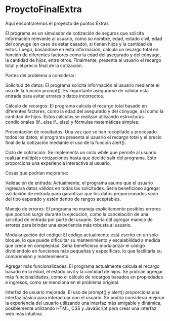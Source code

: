 # ProyctoFinalExtra
Aquí encontraremos el proyecto de puntos Extras


El programa es un simulador de cotización de seguros que solicita información relevante al usuario, como su nombre, edad, estado civil, edad del cónyuge (en caso de estar casado), si tienen hijos y la cantidad de estos. Luego, basándose en esta información, calcula un recargo total en función de diferentes factores como la edad del asegurado y del cónyuge, la cantidad de hijos, entre otros. Finalmente, presenta al usuario el recargo total y el precio final de la cotización.

Partes del problema a considerar:

Solicitud de datos: El programa solicita información al usuario mediante el uso de la función prompt(). Es importante asegurarse de validar esta entrada para evitar errores o datos incorrectos.

Cálculo de recargos: El programa calcula el recargo total basado en diferentes factores, como la edad del asegurado y del cónyuge, así como la cantidad de hijos. Estos cálculos se realizan utilizando estructuras condicionales (if...else if...else) y fórmulas matemáticas simples.

Presentación de resultados: Una vez que se han recopilado y procesado todos los datos, el programa presenta al usuario el recargo total y el precio final de la cotización mediante el uso de la función alert().

Ciclo de cotización: Se implementa un ciclo while que permite al usuario realizar múltiples cotizaciones hasta que decide salir del programa. Esto proporciona una experiencia interactiva al usuario.

Cosas que podrían mejorarse:

Validación de entrada: Actualmente, el programa asume que el usuario ingresará datos válidos en todas las solicitudes. Sería beneficioso agregar validación de entrada para garantizar que los datos proporcionados sean del tipo esperado y estén dentro de rangos aceptables.

Manejo de errores: El programa no maneja explícitamente posibles errores que podrían surgir durante la ejecución, como la cancelación de una solicitud de entrada por parte del usuario. Sería útil agregar manejo de errores para brindar una experiencia más robusta al usuario.

Modularización del código: El código actualmente está escrito en un solo bloque, lo que puede dificultar su mantenimiento y escalabilidad a medida que crece en complejidad. Sería beneficioso modularizar el código dividiéndolo en funciones más pequeñas y específicas, lo que facilitaría su comprensión y mantenimiento.

Agregar más funcionalidades: El programa actualmente calcula el recargo basado en la edad, el estado civil y la cantidad de hijos. Se podrían agregar más funcionalidades, como el cálculo de recargos basados en propiedades e ingresos, como se menciona en el problema original.

Interfaz de usuario mejorada: El uso de prompt() y alert() proporciona una interfaz básica para interactuar con el usuario. Se podría considerar mejorar la experiencia del usuario utilizando una interfaz más amigable y dinámica, posiblemente utilizando HTML, CSS y JavaScript para crear una interfaz web más intuitiva.
